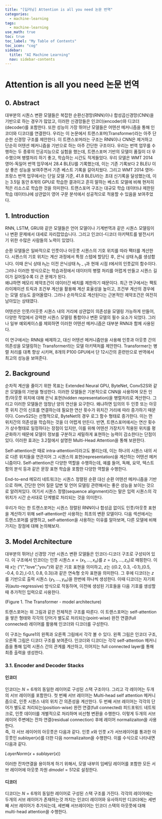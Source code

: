 ```yaml
---
title: "[딥러닝] Attention is all you need 논문 번역" 
categories:
  - machine-learning
tags:
  - machine-learning
use_math: true
toc: true
toc_label: "My Table of Contents"
toc_icon: "cog"
sidebar:
  title: "AI Machine Learning"
  nav: sidebar-contents
---
```



# Attention is all you need 논문 번역

## 0. Abstract

대부분의 시퀀스 변환 모델들은 복잡한 순환신경망(RNN)이나 합성곱신경망(CNN)을 기반으로 하는 경우가 많았고, 
이러한 신경망들은 인코더(encoder)와 디코더(decoder)를 포함한다. 
또한 성능이 가장 뛰어난 모델들은 어텐션 메커니즘을 통해 인코더와 디코더를 연결한다. 
우리는 이 논문에서 트랜스포머(Transformer)라는 아주 단순한 신경망 구조를 제안한다. 
이 트랜스포머라는 구조는 RNN이나 CNN은 제거하고 단순히 어텐션 메커니즘을 기반으로 하는 아주 간단한 구조이다. 
우리는 번역 업무를 수행하는 두 종류의 인공지능으로 실험을 했는데, 
트랜스포머 기반의 모델이 품질이 더 우수했으며 병렬처리 하기 좋고, 학습하는 시간도 적게들었다. 
우리 모델은 WMT 2014 영어-독일어 번역 업무에서 28.4 BLEU를 기록했는데, 
이는 기존 기록보다 2 BLEU 이상 좋은 성능을 보여주면서 기존 베스트 기록을 갈아치웠다. 
그리고 WMT 2014 영어-프랑스 번역 업무에서는 단일 모델 기준, 
41.8 BLEU라는 초대 신기록을 달성했는데, 
이는 3.5일 동안 8개의 GPU로 학습한 결과이고 흔히 말하는 베스트 모델에 비해 현저히 적은 리소스로 학습한 것을 의미한다. 
트랜스포머 구조는 대규모 학습 데이터냐 제한된 학습 데이터냐에 상관없이 
영어 구문 분석에서 성공적으로 적용할 수 있음을 보여주었다. 

## 1. Introduction

RNN, LSTM, GRU와 같은 모델들은 언어 모델이나 기계번역과 같은 시퀀스 모델링이나 변환 문제에서 대세로 자리잡았습니다. 
그리고 인코더-디코더 아키텍트를 발전시키기 위한 수많은 사람들의 노력이 있었다. 

순환 모델들은 일바적으로 인풋이나 아웃풋 시퀀스의 기호 위치를 따라 팩터를 계산한다. 
시퀀스의 기호 위치는 계산 과정에서 특정 스텝에 할당딘 후, 
은닉 상태 $h_t$를 생성합니다. 
이때 은닉 상태 $h_t$는 이전 은닉상태 $h_{t-1}$과 현재 시점 $t$에서의 인풋값의 함수이다. 
그러나 이러한 방식으로는 학습과정에서 데이터의 병렬 처리를 어렵게 만들고 시퀀스 길이가 길어질수록 더 큰 문제가 된다.  
왜냐하면 메모리 제약조건이 데이터간 배치를 제한하기 때문이다. 
최근 연구에서는 팩토라이제이션 트릭과 조건부 계산을 활용해 계산 효율성을 높이고, 
조건부 계산의 경우에는 모델 성능도 끌어올렸다. 
그러나 순차적으로 계산된다는 근본적인 제약조건은 여전히 남아있는 상태였다.  

어텐션은 인풋/아웃풋 시퀀스 내의 거리에 상관없이 의존성을 모델링 가능하게 만들어, 
다양한 작업에서 강력한 시퀀스 모델링 통합이나 변환 모델의 필수 요소가 되었다. 
그러나 일부 예외케이스를 제외하면 이러한 어텐션 메커니즘은 대부분 RNN과 함께 사용된다. 

이 연구에서는 RNN을 배제하고, 대신 어텐션 메커니즘만을 사용해 
인풋과 아웃풋 간의 의존성을 모델링하는 Transformer라는 모델 아키텍처를 제안한다. 
Transformer는 병렬 처리를 대폭 향상 시키며, 
8개의 P100 GPU에서 단 12시간의 훈련만으로 번역에서 최고의 성능을 보여준다. 

## 2. Background

순차적 계산을 줄이기 위한 목표는 Extended Neural GPU, ByteNet, ConvS2S와 같은 
모델들의 기반을 형성한다. 
이러한 모델들은 기본적으로 CNN을 사용하며 
모든 인풋/아웃풋 위치에 대해 은닉 표현(hidden representation)을 병렬처리로 계산한다. 
그리고 이러한 모델들은 엄청난 양의 연산을 요구한다. 
왜냐하면 임의의 두 인풋 또는 아웃풋 위치 간의 신호를 연결하는데 필요한 연산 횟수가 
위치간 거리에 따라 증가하기 때문이다. 
ConvS2S는 선형적으로, ByteNet의 경우 로그 함수 형태로 증가한다. 
이는 먼 위치간의 의존성을 학습하는 것을 더 어렵게 만든다. 
반면, 트랜스포머에서는 연산 횟수가 상수형태로 일정하다는 장점이 있지만, 
이를 위해 어텐션 가장치가 적용된 위치를 평균화하기 때문에 
모델이 정보를 구분하고 세밀하게 표현하는 능력이 감소한다는 단점이 있다. 
이러한 효과는 3.2절에서 설명한 Multi-Head Attention을 통해 보완한다. 

Self-attention은 때로 intra-attention이라고도 불리는데, 
이는 하나의 시퀀스 내의 서로 다른 위치들을 연관지어 
그 시퀀스의 표현(representation)을 계산하는 어텐션 메커니즘이다. 
Self-attention은 다양한 역할을 수행하는데, 
예를 들어, 독해, 요약, 텍스트 함의 분석 등과 같은 문장 표현 학습을 포함한 
다양한 역할을 수행한다. 

End-to-end 메모리 네트워크는 시퀀스 정렬된 순환 대신 
순환 어텐션 메커니즘을 기반으로 하며, 
간단한 언어 질문 답변 및 언어 모델링 관련해서는 좋은 성능을 보이는 것으로 알려져있다. 
여기서 시퀀스 정렬(sequence alignment)라는 말은 
입력 시퀀스의 각 위치가 시간 순서대로 단계별로 처리되는 것을 의미한다. 

우리가 아는 한 트랜스포머는 시퀀스 정렬된 RNN이나 합성곱 없이도 
인풋/아웃풋 표현을 계산하기 위해 self-attention만 사용하는 최초의 변환 모델이다. 
다음 섹션에서는 트랜스포머를 설명하고, self-attention을 사용하는 이유를 알아보며, 
다른 모델에 비해 가지는 장점에 대해 논의해보자. 

## 3. Model Architecture

대부분의 뛰어난 신경망 기반 시퀀스 변환 모델들은 인코더-디코더 구조로 구성되어 있다. 
이 구조에서 인코더는 인풋 시퀀스 $x=(x_1, ... , x_n)$를 $z=(z_1, ..., z_n)$로 매핑한다. 
이때 $x$는 ("I","love","you")와 같은 기호 표현을 의미하고, 
$z$는 ((0.2, 0.3, -0.1),(0.5, -0.4, 0.2),(-0.1, 0.8, 0.3))과 같은 연속형 숫자 표현을 의미한다. 
그 후에 디코더는 $z$를 기반으로 출력 시퀀스 $(y_1, ..., y_m)$을 한번에 하나씩 생성한다. 
이때 디코더는 자기회귀(auto-regressive) 방식으로 작동하며, 
이전에 생성된 기호들을 다음 기호를 생성할 때 추가적인 입력으로 사용한다. 

(Figure 1. The Transformer - model architecture)

트랜스포머는 위 그림과 같은 전체적은 구조를 따른다. 
이 트랜스포머는 self-attention을 쌓은 형태와 
각각의 단어가 별도로 처리되는(point-wise) 완전 연결(full connected) 레이어를 
활용해 인코더와 디코더를 구성한다. 

이 구조는 figure1의 왼쪽과 오른쪽 그림에서 각각 볼 수 있다. 
왼쪽 그림은 인코더 구조, 오른쪽 그림은 디코더 구조를 보여준다. 
인코더와 디코더는 각각 self-attention 메커니즘을 통해 입력 시퀀스 간의 관계를 계산하고, 
이어지는 full connected layer를 통해 최종 출력을 생성한다. 

### 3.1. Encoder and Decoder Stacks

#### 인코더

인코더는 $N=6$개의 동일한 레이어로 구성된 스택 구조이다. 
그리고 각 레이어는 두개의 서브 레이어를 포함한다. 
첫 번째 서브 레이어는 Multi-head self attention 메커니즘으로, 
인풋 시퀀스 내의 위치 간 의존성을 계산한다. 
두 번째 서브 레이어는 각각의 단어가 별도로 처리되는(position-wise) 
완전 연결(full connected) 피드포워드 네트워크로, 
인풋 데이터를 개별적으로 처리하며 비선형 변환을 수행한다. 
이렇게 두개의 서브레이어 주변에는 잔차 연결(residual connection) 후에 
레이어 normalizaiton을 사용한다.  
즉, 각 서브 레이어의 아웃풋은 다음과 같다. 
인풋 $x$와 인풋 $x$가 서브레이어를 통과한 아웃풋인 $sublayer(x)$를 더한 다음 
normalizaiton을 수행한다. 이를 수식으로 나타내면 다음과 같다. 

$LayerNorm(x + sublayer(x))$  

이러한 잔차연결을 용이하게 하기 위해서, 
모델 내부의 임베딩 레이어를 포함한 모든 서브 레이어에 
아웃풋 차원 $dmodel=512$로 설정한다. 

#### 디코더 

디코더는 $N=6$개의 동일한 레이어로 구성된 스택 구조를 가진다. 
각각의 레이어에는 두개의 서브 레이어가 존재하는것 까지는 인코더 레이어와 유사하지만 
디코더에는 세번째 서브 레이어가 추가되는데, 
세번째 서브레이어는 인코더 스택의 아웃풋에 대해 multi-head attention을 수행한다. 


